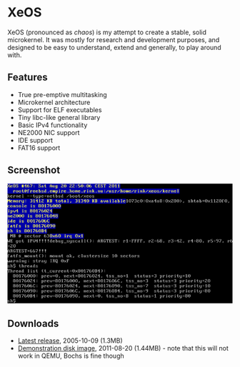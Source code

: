 # XeOS

XeOS (pronounced as _chaos_) is my attempt to create a stable, solid microkernel. It was mostly for research and development purposes, and designed to be easy to understand, extend and generally, to play around with.

## Features
 
 * True pre-emptive multitasking
 * Microkernel architecture
 * Support for ELF executables
 * Tiny libc-like general library
 * Basic IPv4 functionality
 * NE2000 NIC support
 * IDE support
 * FAT16 support

## Screenshot

![XeOS booted](images/xeos.png)

## Downloads

 * [Latest release](releases/xeos-20051009.tar.bz2), 2005-10-09 (1.3MB)
 * [Demonstration disk image](releases/xeos-20110820.img), 2011-08-20 (1.44MB) - note that this will not work in QEMU, Bochs is fine though
